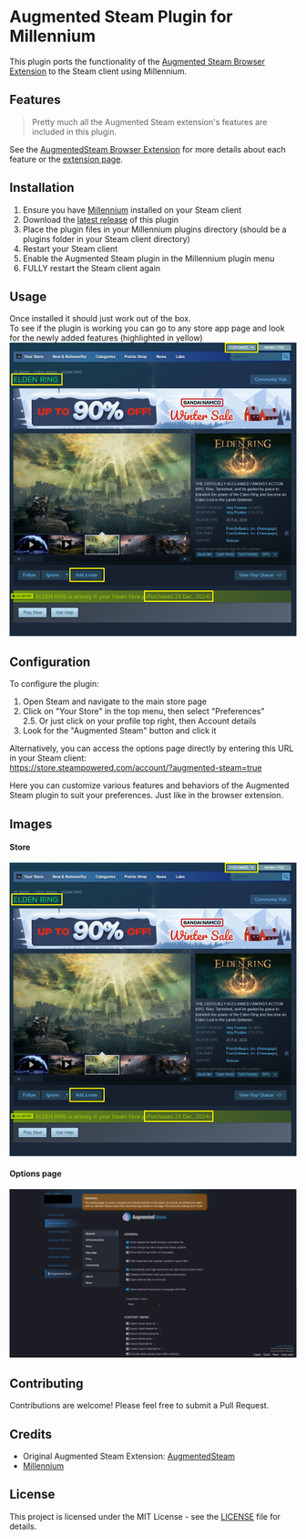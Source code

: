 # Augmented Steam Plugin for Millennium
This plugin ports the functionality of the [Augmented Steam Browser Extension](https://github.com/IsThereAnyDeal/AugmentedSteam) to the Steam client using Millennium. 

## Features

> Pretty much all the Augmented Steam extension's features are included in this plugin.

See the [AugmentedSteam Browser Extension](https://github.com/IsThereAnyDeal/AugmentedSteam) for more details about
each feature or the [extension page](https://augmentedsteam.com/).

## Installation

1. Ensure you have [Millennium](https://github.com/shdwmtr/millennium) installed on your Steam client
2. Download the [latest release](https://github.com/tddebart/AugmentedSteam-Extension-Plugin/releases) of this plugin
3. Place the plugin files in your Millennium plugins directory (should be a plugins folder in your Steam client
   directory)
4. Restart your Steam client
5. Enable the Augmented Steam plugin in the Millennium plugin menu
6. FULLY restart the Steam client again

## Usage

Once installed it should just work out of the box.
<br>
To see if the plugin is working you can go to any store app page and look for the newly added features (highlighted in
yellow)
![Augmented Steam features](Images/steam_store.png)

## Configuration

To configure the plugin:

1. Open Steam and navigate to the main store page
2. Click on "Your Store" in the top menu, then select "Preferences"
   <br>2.5. Or just click on your profile top right, then Account details
3. Look for the "Augmented Steam" button and click it

Alternatively, you can access the options page directly by entering this URL in your Steam client:  
https://store.steampowered.com/account/?augmented-steam=true

Here you can customize various features and behaviors of the Augmented Steam plugin to suit your preferences. Just like
in the
browser extension.

## Images

#### Store

![Augmented Steam store page](Images/steam_store.png)

#### Options page

![Augmented Steam options](Images/augmented_steam_options.png)

## Contributing

Contributions are welcome! Please feel free to submit a Pull Request.

## Credits

- Original Augmented Steam Extension: [AugmentedSteam](https://github.com/IsThereAnyDeal/AugmentedSteam)
- [Millennium](https://github.com/shdwmtr/millennium)

## License

This project is licensed under the MIT License - see the [LICENSE](LICENSE) file for details.

